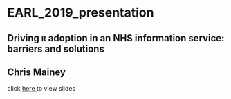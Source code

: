 # EARL_2019_presentation
 
## Driving `R` adoption in an NHS information service: barriers and solutions

## Chris Mainey


click <a href="https://chrismainey.github.io/EARL_2019_presentation/R_in_an_NHSTrust.html#">here </a> to view slides

